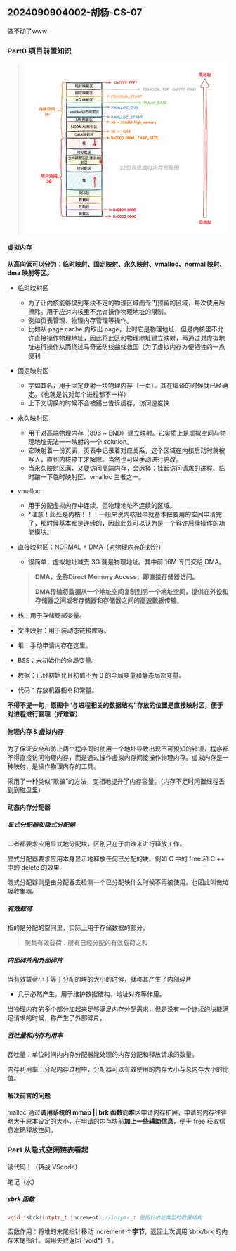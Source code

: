 ## 2024090904002-胡杨-CS-07

做不动了www

### Part0 项目前置知识

> ![](img\1.png)



#### 虚拟内存

**从高向低可以分为：临时映射、固定映射、永久映射、vmalloc、normal 映射、dma 映射等区。**

- 临时映射区

  - 为了让内核能够摸到某块不定的物理区域而专门预留的区域，每次使用后擦除。用于应对内核里不允许操作物理地址的限制。
  - 例如页表管理、物理内存管理等操作。
  - 比如从 page cache 内取出 page，此时它是物理地址，但是内核里不允许直接操作物理地址，因此将此区和物理地址建立映射，再通过对虚拟地址进行操作从而绕过马奇诺防线曲线救国（为了虚拟内存方便牺牲的一点便利

- 固定映射区

  - 字如其名，用于固定映射一块物理内存（一页）。其在编译的时候就已经确定。（也就是说对每个进程都不一样）
  - 上下文切换的时候不会被踢出告诉缓存，访问速度快

- 永久映射区

  - 用于对高端物理内存（896 ~ END）建立映射。它实质上是虚拟空间与物理地址无法一一映射的一个 solution。
  - 它映射着一份页表，页表中记录着对应关系，这个区域在内核启动时就被写入，直到内核停工才解除。当然也可以手动进行更改。
  - 当永久映射区满，又要访问高端内存，会选择：挂起访问请求的进程、临时蹭一下临时映射区、vmalloc 三者之一。

- vmalloc 

  - 用于分配虚拟内存中连续、但物理地址不连续的区域。
  - *注意！此处是内核！！！一般来说内核很早就基本把要用的空间申请完了，那时候基本都是连续的，因此此处可以认为是一个容许后续操作的功能模块。

- 直接映射区：NORMAL + DMA（对物理内存的划分）

  - 很简单，虚拟地址减去 3G 就是物理地址。其中前 16M 专门交给 DMA。	

  > **DMA，全称Direct Memory Access，即直接存储器访问。**
  >
  > **DMA传输将数据从一个地址空间复制到另一个地址空间，提供在外设和存储器之间或者存储器和存储器之间的高速数据传输**。

- 栈：用于存储局部变量。
- 文件映射：用于装动态链接库等。
- 堆：手动申请内存在这里。
- BSS：未初始化的全局变量。
- 数据：已经初始化且初值不为 0 的全局变量和静态局部变量。
- 代码：存放机器指令和常量。

**不得不提一句，原图中“与进程相关的数据结构”存放的位置是直接映射区，便于对进程进行管理（好难查）**

#### 物理内存 & 虚拟内存

为了保证安全和防止两个程序同时使用一个地址导致出现不可预知的错误，程序都不得直接访问物理内存，而是通过操作虚拟内存间接操作物理内存。虚拟内存是一种映射，是操作物理内存的工具。

采用了一种类似“欺骗”的方法，变相地提升了内存容量。（内存不足时闲置线程丢到到磁盘里）

#### 动态内存分配器

##### 显式分配器和隐式分配器

二者都要求应用显式地分配块，区别只在于由谁来进行释放工作。

显式分配器要求应用本身显示地释放任何已分配的块。例如 C 中的 free 和 C ++ 中的 delete 的效果

隐式分配器则是由分配器去检测一个已分配块什么时候不再被使用。也因此叫做垃圾收集器。

##### 有效载荷

指的是分配的空间里，实际上用于存储数据的部分。

> 聚集有效载荷：所有已经分配的有效载荷之和

##### 内部碎片和外部碎片

当有效载荷小于等于分配的块的大小的时候，就称其产生了内部碎片

- 几乎必然产生，用于维护数据结构、地址对齐等作用。

当物理内存的多个部分加起来足够满足内存分配需求，但是没有一个连续的块能满足请求的时候，称产生了外部碎片。

##### 吞吐量和内存利用率

吞吐量：单位时间内内存分配器能处理的内存分配和释放请求的数量。

内存利用率：分配内存过程中，分配器可以有效使用的内存大小与总内存大小的比值。

#### 解决前言的问题

malloc 通过**调用系统的 mmap || brk 函数**向**堆**区申请内存扩展，申请的内存往往略大于原本设定的大小，在申请的内存块前**加上一些辅助信息**，便于 free 获取信息准确释放空间。

### Par1 从隐式空闲链表看起

读代码！（转战 VScode）

笔记（水）

##### sbrk 函数 

```c
void *sbrk(intptr_t increment);//intptr_t 是指针地址类型的数据结构
```

函数作用：将堆的末尾指针移动 increment 个**字节**，返回上次调用 sbrk/brk 的内存末尾指针。调用失败返回 (void*) -1 。













